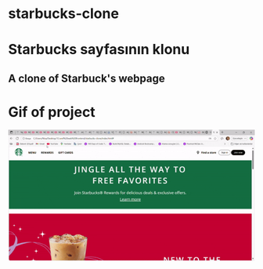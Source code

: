 # starbucks-clone

<h1> Starbucks sayfasının klonu </h1>

<h2> A clone of Starbuck's webpage </h2>

<h1>Gif of project</h1>

![](Starbucksclone.gif)
